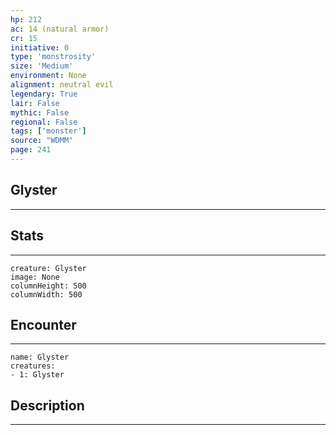 ```yaml
---
hp: 212
ac: 14 (natural armor)
cr: 15
initiative: 0
type: 'monstrosity'    
size: 'Medium'
environment: None
alignment: neutral evil
legendary: True
lair: False
mythic: False
regional: False
tags: ['monster']
source: "WDMM"
page: 241
---
```


## Glyster
---



## Stats
---

```statblock
creature: Glyster
image: None
columnHeight: 500
columnWidth: 500
```

## Encounter
---

```encounter-table
name: Glyster
creatures:
- 1: Glyster
```

## Description
---




